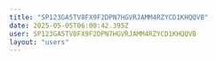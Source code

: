 ```yaml
---
title: "SP123GA5TV8FX9F2DPN7HGVRJAMM4RZYCD1KHQQVB"
date: 2025-05-05T06:00:42.395Z
user: SP123GA5TV8FX9F2DPN7HGVRJAMM4RZYCD1KHQQVB
layout: "users"
---
```

    